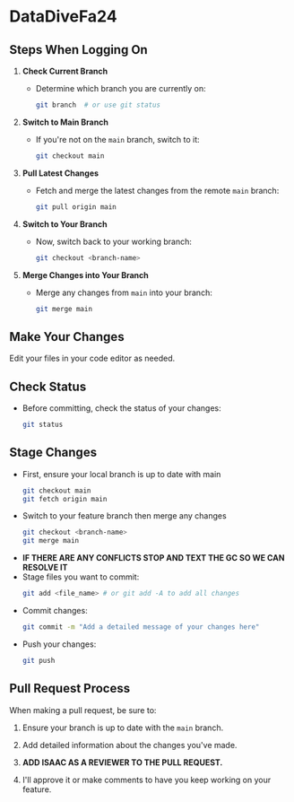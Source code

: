 # DataDiveFa24

## Steps When Logging On

1. **Check Current Branch**
   - Determine which branch you are currently on:
     ```bash
     git branch  # or use git status
     ```

2. **Switch to Main Branch**
   - If you're not on the `main` branch, switch to it:
     ```bash
     git checkout main
     ```

3. **Pull Latest Changes**
   - Fetch and merge the latest changes from the remote `main` branch:
     ```bash
     git pull origin main
     ```

4. **Switch to Your Branch**
   - Now, switch back to your working branch:
     ```bash
     git checkout <branch-name>
     ```

5. **Merge Changes into Your Branch**
   - Merge any changes from `main` into your branch:
     ```bash
     git merge main
     ```

## Make Your Changes
Edit your files in your code editor as needed.

## Check Status
- Before committing, check the status of your changes:
  ```bash
  git status
  ```

## Stage Changes
- First, ensure your local branch is up to date with main
  ```bash
  git checkout main
  git fetch origin main
  ```
- Switch to your feature branch then merge any changes
  ```bash
  git checkout <branch-name>
  git merge main
  ```
- **IF THERE ARE ANY CONFLICTS STOP AND TEXT THE GC SO WE CAN RESOLVE IT**
- Stage files you want to commit:
  ```bash
  git add <file_name> # or git add -A to add all changes
  ```
- Commit changes:
  ```bash
  git commit -m "Add a detailed message of your changes here"
  ```
- Push your changes:
  ```bash
  git push
  ```

## Pull Request Process

When making a pull request, be sure to:

1. Ensure your branch is up to date with the `main` branch.

2. Add detailed information about the changes you've made.

3. **ADD ISAAC AS A REVIEWER TO THE PULL REQUEST.**

4. I'll approve it or make comments to have you keep working on your feature.
